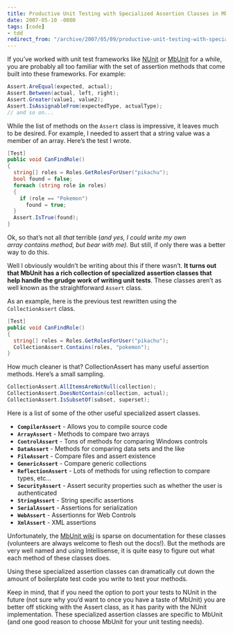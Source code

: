 ```yaml
---
title: Productive Unit Testing with Specialized Assertion Classes in MbUnit
date: 2007-05-10 -0800
tags: [code]
- tdd
redirect_from: "/archive/2007/05/09/productive-unit-testing-with-specialized-assertion-classes-in-mbunit.aspx/"
---
```


If you’ve worked with unit test frameworks like
[NUnit](http://nunit.com/ "NUnit") or
[MbUnit](http://mbunit.com/ "MbUnit") for a while, you are probably all
too familiar with the set of assertion methods that come built into
these frameworks. For example:

```csharp
Assert.AreEqual(expected, actual);
Assert.Between(actual, left, right);
Assert.Greater(value1, value2);
Assert.IsAssignableFrom(expectedType, actualType);
// and so on...
```

While the list of methods on the `Assert` class is impressive, it leaves
much to be desired. For example, I needed to assert that a string value
was a member of an array. Here’s the test I wrote.

```csharp
[Test]
public void CanFindRole()
{
  string[] roles = Roles.GetRolesForUser("pikachu");
  bool found = false;
  foreach (string role in roles)
  {
    if (role == "Pokemon")
      found = true;
  }
  Assert.IsTrue(found);
}
```

Ok, so that’s not all *that* terrible (*and yes, I could write my own
array contains method, but bear with me).* But still, if only there was
a better way to do this.

Well I obviously wouldn’t be writing about this if there wasn’t. **It
turns out that MbUnit has a rich collection of specialized assertion
classes that help handle the grudge work of writing unit tests**. These
classes aren’t as well known as the straightforward `Assert` class.

As an example, here is the previous test rewritten using the
`CollectionAssert` class.

```csharp
[Test]
public void CanFindRole()
{
  string[] roles = Roles.GetRolesForUser("pikachu");
  CollectionAssert.Contains(roles, "pokemon");
}
```

How much cleaner is that? CollectionAssert has many useful assertion
methods. Here’s a small sampling.

```csharp
CollectionAssert.AllItemsAreNotNull(collection);
CollectionAssert.DoesNotContain(collection, actual);
CollectionAssert.IsSubsetOf(subset, superset);
```

Here is a list of some of the other useful specialized assert classes.

-   **`CompilerAssert`** - Allows you to compile source code
-   **`ArrayAssert`** - Methods to compare two arrays
-   **`ControlAssert`** - Tons of methods for comparing Windows controls
-   **`DataAssert`** - Methods for comparing data sets and the like
-   **`FileAssert`** - Compare files and assert existence
-   **`GenericAssert`** - Compare generic collections
-   **`ReflectionAssert`** - Lots of methods for using reflection to
    compare types, etc...
-   **`SecurityAssert`** - Assert security properties such as whether
    the user is authenticated
-   **`StringAssert`** - String specific assertions
-   **`SerialAssert`** - Assertions for serialization
-   **`WebAssert`** - Assertionns for Web Controls
-   **`XmlAssert`** - XML assertions

Unfortunately, the [MbUnit
wiki](http://www.mertner.com/confluence/display/MbUnit/Assertions "MbUnit wiki assertions")
is sparse on documentation for these classes (volunteers are always
welcome to flesh out the docs!). But the methods are very well named and
using Intellisense, it is quite easy to figure out what each method of
these classes does.

Using these specialized assertion classes can dramatically cut down the
amount of boilerplate test code you write to test your methods.

Keep in mind, that if you need the option to port your tests to NUnit in
the future (not sure why you’d want to once you have a taste of MbUnit)
you are better off sticking with the Assert class, as it has parity with
the NUnit implementation. These specialized assertion classes are
specific to MbUnit (and one good reason to choose MbUnit for your unit
testing needs).

